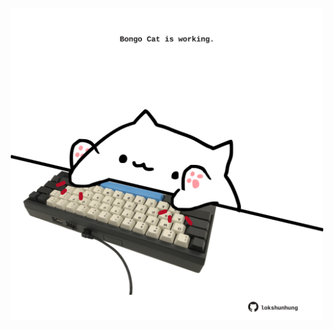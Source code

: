 <!-- built at 15/04/2024, 23:00:38 UTC -->
<p align="center">
  <img width="500" height="500" src="./ReadmeImage.svg">
</p>
